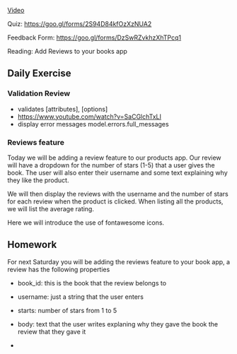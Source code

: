 [Video](http://youtu.be/tH525eiPN6s)

Quiz: https://goo.gl/forms/2S94D84kfOzXzNUA2

Feedback Form: https://goo.gl/forms/DzSwRZvkhzXhTPcq1

Reading: Add Reviews to your books app

## Daily Exercise

### Validation Review

- validates [attributes], [options]
- https://www.youtube.com/watch?v=SaCGlchTxLI
- display error messages model.errors.full_messages

### Reviews feature

Today we will be adding a review feature to our products app. Our review will have a dropdown for the number of stars (1-5) that a user gives the book.
The user will also enter their username and some text explaining why they like the product.

We will then display the reviews with the username and the number of stars for each review when the product is clicked. When listing all the products,
we will list the average rating.

Here we will introduce the use of fontawesome icons.

## Homework

For next Saturday you will be adding the reviews feature to your book app, a review has the following properties

- book_id: this is the book that the review belongs to
- username: just a string that the user enters
- starts: number of stars from 1 to 5
- body: text that the user writes explaning why they gave the book the review that they gave it

-
